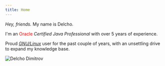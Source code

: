 ```yaml
---
title: Home
---
```

<div class="container content-wrapper full-height flex-lg-row ">
    <div class="home-info col-lg-6 ">
        <p class="lead mt-2 mb-4"><i>Hey, friends.</i> My name is <span class="text-brand">Delcho</span>.</p>
        <p class="lead mt-2 mb-4">I'm an <span style="color: red;">Oracle</span> <i>Certified Java Professional</i> with over 5 years of experience.</p>
        <p class="lead mt-2 mb-4">Proud <a href="https://www.gnu.org/philosophy/philosophy.html" target="_blank" class="link-custom"><i>GNU/Linux</i></a> user for the past couple of years, with an unsettling drive to expand my knowledge base.</p>
    </div>
    <div class="home-info"><img class="" src="/img/main-photo.jpg" alt="Delcho Dimitrov"></div>
</div>